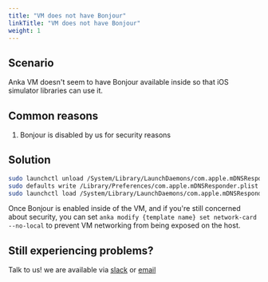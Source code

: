```yaml
---
title: "VM does not have Bonjour"
linkTitle: "VM does not have Bonjour"
weight: 1
---
```


## Scenario

Anka VM doesn't seem to have Bonjour available inside so that iOS simulator libraries can use it.

## Common reasons

1. Bonjour is disabled by us for security reasons

## Solution

```bash
sudo launchctl unload /System/Library/LaunchDaemons/com.apple.mDNSResponder.plist
sudo defaults write /Library/Preferences/com.apple.mDNSResponder.plist NoMulticastAdvertisements -bool No
sudo launchctl load /System/Library/LaunchDaemons/com.apple.mDNSResponder.plist
```

Once Bonjour is enabled inside of the VM, and if you're still concerned about security, you can set `anka modify {template name} set network-card --no-local` to prevent VM networking from being exposed on the host.

## Still experiencing problems?

Talk to us! we are available via [slack](https://slack.veertu.com/) or [email](mailto:support@veertu.com)

